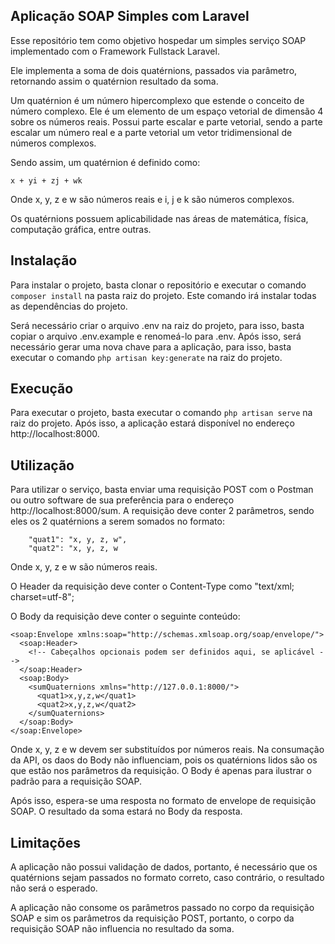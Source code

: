 ## Aplicação SOAP Simples com Laravel
Esse repositório tem como objetivo hospedar um simples serviço SOAP implementado com o Framework Fullstack Laravel.

Ele implementa a soma de dois quatérnions, passados via parâmetro, retornando assim o quatérnion resultado da soma.

Um quatérnion é um número hipercomplexo que estende o conceito de número complexo.
Ele é um elemento de um espaço vetorial de dimensão 4 sobre os números reais. Possui parte escalar e parte vetorial, sendo a parte escalar um número real e a parte vetorial um vetor tridimensional de números complexos.

Sendo assim, um quatérnion é definido como:

```
x + yi + zj + wk
```

Onde x, y, z e w são números reais e i, j e k são números complexos.

Os quatérnions possuem aplicabilidade nas áreas de matemática, física, computação gráfica, entre outras.

## Instalação
Para instalar o projeto, basta clonar o repositório e executar o comando `composer install` na pasta raiz do projeto. Este comando irá instalar todas as dependências do projeto.

Será necessário criar o arquivo .env na raiz do projeto, para isso, basta copiar o arquivo .env.example e renomeá-lo para .env. Após isso, será necessário gerar uma nova chave para a aplicação, para isso, basta executar o comando `php artisan key:generate` na raiz do projeto.

## Execução
Para executar o projeto, basta executar o comando `php artisan serve` na raiz do projeto. Após isso, a aplicação estará disponível no endereço http://localhost:8000.

## Utilização
Para utilizar o serviço, basta enviar uma requisição POST com o Postman ou outro software de sua preferência para o endereço http://localhost:8000/sum. A requisição deve conter 2 parâmetros, sendo eles os 2 quatérnions a serem somados no formato:

```
    "quat1": "x, y, z, w",
    "quat2": "x, y, z, w
```

Onde x, y, z e w são números reais.

O Header da requisição deve conter o Content-Type como "text/xml; charset=utf-8";

O Body da requisição deve conter o seguinte conteúdo:

```
<soap:Envelope xmlns:soap="http://schemas.xmlsoap.org/soap/envelope/">
  <soap:Header>
    <!-- Cabeçalhos opcionais podem ser definidos aqui, se aplicável -->
  </soap:Header>
  <soap:Body>
    <sumQuaternions xmlns="http://127.0.0.1:8000/">
      <quat1>x,y,z,w</quat1>
      <quat2>x,y,z,w</quat2>
    </sumQuaternions>
  </soap:Body>
</soap:Envelope>
```

Onde x, y, z e w devem ser substituídos por números reais.
Na consumação da API, os daos do Body não influenciam, pois os quatérnions lidos são os que estão nos parâmetros da requisição. O Body é apenas para ilustrar o padrão para a requisição SOAP.

Após isso, espera-se uma resposta no formato de envelope de requisição SOAP. O resultado da soma estará no Body da resposta.

## Limitações
A aplicação não possui validação de dados, portanto, é necessário que os quatérnions sejam passados no formato correto, caso contrário, o resultado não será o esperado.

A aplicação não consome os parâmetros passado no corpo da requisição SOAP e sim os parâmetros da requisição POST, portanto, o corpo da requisição SOAP não influencia no resultado da soma.